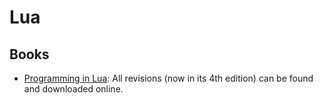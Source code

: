 Lua
===

Books
-----

 - [Programming in Lua](https://www.lua.org/pil/):
   All revisions (now in its 4th edition) can be found and downloaded online.
